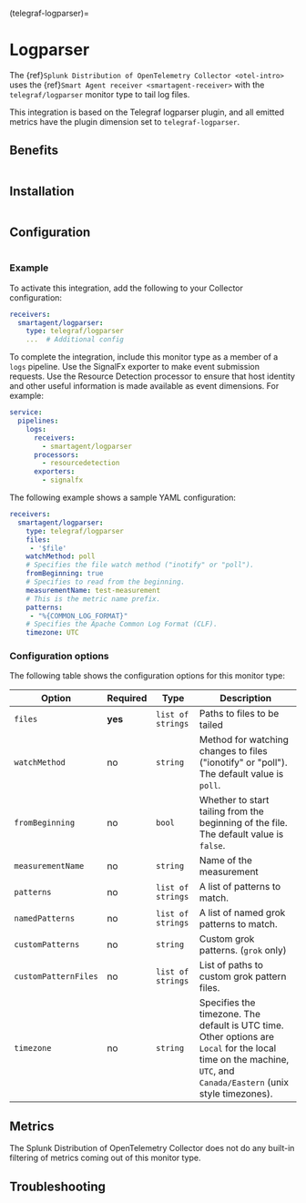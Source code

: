 (telegraf-logparser)=

# Logparser

<meta name="description" content="Use this Splunk Observability Cloud integration for the telegraf/logparser plugin monitor. See benefits, install, configuration, and metrics">

The {ref}`Splunk Distribution of OpenTelemetry Collector <otel-intro>` uses the {ref}`Smart Agent receiver <smartagent-receiver>` with the `telegraf/logparser` monitor type to tail log files.

This integration is based on the Telegraf logparser plugin, and all emitted metrics have the plugin dimension set to `telegraf-logparser`.

## Benefits

```{include} /_includes/benefits.md
```

##  Installation

```{include} /_includes/collector-installation.md
```

## Configuration  

```{include} /_includes/configuration.md
```

### Example

To activate this integration, add the following to your Collector configuration:

```yaml
receivers:
  smartagent/logparser:
    type: telegraf/logparser
    ...  # Additional config
```

To complete the integration, include this monitor type as a member of a `logs` pipeline. Use the SignalFx exporter to make event submission requests. Use the Resource Detection processor to ensure that host identity and other useful information is made available as event dimensions. For example:

```yaml
service:
  pipelines:
    logs:
      receivers:
        - smartagent/logparser
      processors:
        - resourcedetection
      exporters:
        - signalfx
```

The following example shows a sample YAML configuration:

```yaml
receivers:
  smartagent/logparser:
    type: telegraf/logparser
    files:
     - '$file'
    watchMethod: poll
    # Specifies the file watch method ("inotify" or "poll").
    fromBeginning: true     
    # Specifies to read from the beginning.
    measurementName: test-measurement 
    # This is the metric name prefix.
    patterns:
     - "%{COMMON_LOG_FORMAT}" 
    # Specifies the Apache Common Log Format (CLF).
    timezone: UTC
```

### Configuration options

The following table shows the configuration options for this monitor type:

| Option | Required | Type | Description |
| --- | --- | --- | --- |
| `files` | **yes** | `list of strings` | Paths to files to be tailed |
| `watchMethod` | no | `string` | Method for watching changes to files ("ionotify" or "poll"). The default value is `poll`. |
| `fromBeginning` | no | `bool` | Whether to start tailing from the beginning of the file. The default value is `false`. |
| `measurementName` | no | `string` | Name of the measurement |
| `patterns` | no | `list of strings` | A list of patterns to match. |
| `namedPatterns` | no | `list of strings` | A list of named grok patterns to match. |
| `customPatterns` | no | `string` | Custom grok patterns. (`grok` only) |
| `customPatternFiles` | no | `list of strings` | List of paths to custom grok pattern files. |
| `timezone` | no | `string` | Specifies the timezone. The default is UTC time. Other options are `Local` for the local time on the machine, `UTC`, and `Canada/Eastern` (unix style timezones). |

## Metrics

The Splunk Distribution of OpenTelemetry Collector does not do any built-in filtering of metrics coming out of this monitor type.

## Troubleshooting

```{include} /_includes/troubleshooting.md
```
